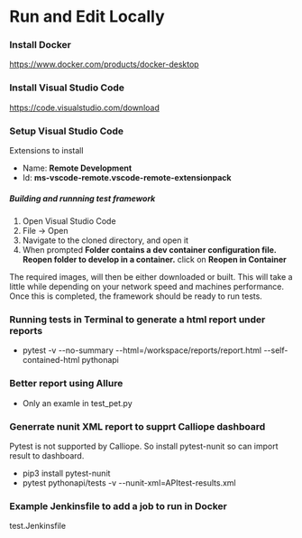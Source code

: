 # Run and Edit Locally
### Install Docker
https://www.docker.com/products/docker-desktop
### Install Visual Studio Code
https://code.visualstudio.com/download
### Setup Visual Studio Code
Extensions to install
- Name: **Remote Development**
- Id: **ms-vscode-remote.vscode-remote-extensionpack**
##### Building and runnning test framework
1. Open Visual Studio Code
2. File -> Open
3. Navigate to the cloned directory, and open it
4. When prompted **Folder contains a dev container configuration file. Reopen folder to develop in a container.** click on **Reopen in Container**

The required images, will then be either downloaded or built.  This will take a little while depending on your network speed and machines performance.  
Once this is completed, the framework should be ready to run tests.  

### Running tests in Terminal to generate a html report under reports
- pytest -v --no-summary --html=/workspace/reports/report.html --self-contained-html pythonapi

### Better report using Allure
- Only an examle in test_pet.py

### Generrate nunit XML report to supprt Calliope dashboard
Pytest is not supported by Calliope. So install pytest-nunit so can import result to dashboard.
- pip3 install pytest-nunit
- pytest pythonapi/tests -v --nunit-xml=APItest-results.xml

### Example Jenkinsfile to add a job to run in Docker
test.Jenkinsfile
